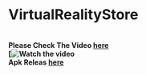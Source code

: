 # VirtualRealityStore
<br><b>Please Check The Video 
  <a href="https://drive.google.com/drive/folders/1pXoivarlffKLaRMtwirCwcLuQVkcBZkM?usp=sharing" >here</a>
  <br> [![Watch the video](https://drive.google.com/file/d/1p_PHh1PuqJnA0Jpi60Fz5oUzsit0Sbyf/view?usp=sharing)
  <br><b> Apk Releas 
  <a href="https://drive.google.com/drive/folders/11k0qGwMPTv3oBFfmG1UAJnRmnNb2gDQP?usp=sharing" >here</a>
